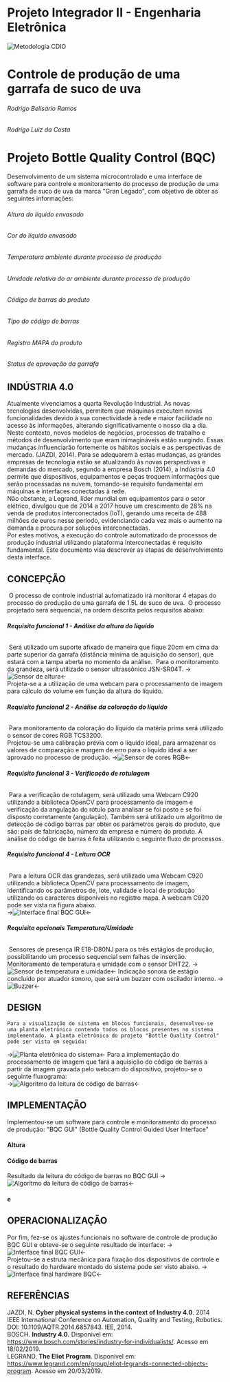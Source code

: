 # Projeto Integrador II - Engenharia Eletrônica
![Metodologia CDIO](Imagens/cdio.jpg)
# Controle de produção de uma garrafa de suco de uva
###### *Rodrigo Belisário Ramos*
###### *Rodrigo Luiz da Costa*
# Projeto Bottle Quality Control (BQC)  
  Desenvolvimento de um sistema microcontrolado e uma interface de software para controle e monitoramento do processo de produção de uma garrafa de suco de uva da marca "Gran Legado", com objetivo de obter as seguintes informações:
  ###### Altura do líquido envasado
  ###### Cor do líquido envasado
  ###### Temperatura ambiente durante processo de produção
  ###### Umidade relativa do ar ambiente durante processo de produção
  ###### Código de barras do produto
  ###### Tipo do código de barras
  ###### Registro MAPA do produto
  ###### Status de aprovação da garrafa  
## INDÚSTRIA 4.0
  Atualmente vivenciamos a quarta Revolução Industrial. As novas tecnologias desenvolvidas, permitem que máquinas executem novas funcionalidades devido à sua conectividade à rede e maior facilidade no acesso às informações, alterando significativamente o nosso dia a dia.  
Neste contexto, novos modelos de negócios, processos de trabalho e métodos de desenvolvimento que eram inimagináveis estão surgindo. Essas mudanças influenciarão fortemente os hábitos sociais e as perspectivas de mercado. (JAZDI, 2014).
  Para se adequarem à estas mudanças, as grandes empresas de tecnologia estão se atualizando às novas perspectivas e demandas do mercado, segundo a empresa Bosch (2014), a Indústria 4.0 permite que dispositivos, equipamentos e peças troquem informações que serão processadas na nuvem, tornando-se requisito fundamental em máquinas e interfaces conectadas à rede.  
  Não obstante, a Legrand, líder mundial em equipamentos para o setor elétrico, divulgou que de 2014 a 2017 houve um crescimento de 28% na venda de produtos interconectados (IoT), gerando uma receita de 488 milhões de euros nesse período, evidenciando cada vez mais o aumento na demanda e procura por soluções interconectadas.  
  Por estes motivos, a execução do controle automatizado de processos de produção industrial utilizando plataforma interconectadas é requisito fundamental. Este documento visa descrever as etapas de desenvolvimento desta interface.

## **CONCEPÇÃO**
​	O processo de controle industrial  automatizado irá monitorar 4 etapas do processo do produção de uma garrafa de 1.5L de suco de uva.
​	O processo projetado será sequencial, na ordem descrita pelos requisitos abaixo:

###### 	**Requisito funcional 1 - Análise da altura do líquido**
​	Será utilizado um suporte afixado de maneira que fique 20cm em cima da parte superior da garrafa (distância mínima de aquisição do sensor), que estará com a tampa aberta no momento da análise.
​	Para o monitoramento da grandeza, será utilizado o sensor ultrassônico JSN-SR04T. 
->![Sensor de altura](Imagens/sensor_ultrassonico.jpg)<-  
Projeta-se a a utilização de uma webcam para o processamento de imagem para cálculo do volume em função da altura do líquido.  

###### 	**Requisito funcional 2 - Análise da coloração do líquido**
​	Para monitoramento da coloração do líquido da matéria prima será utilizado o sensor de cores RGB TCS3200.  
Projetou-se uma calibração prévia com o líquido ideal, para armazenar os valores de comparação e margem de erro para o líquido ideal a ser aprovado no processo de produção.
->![Sensor de cores RGB](Imagens/sensor_de_cor.jpg)<-  

###### 	**Requisito funcional 3 - Verificação de rotulagem**	
​	Para a verificação de rotulagem, será utilizado uma Webcam C920 utilizando a biblioteca OpenCV para processamento de imagem e verificação da angulação do rótulo para analisar se foi posto e se foi disposto corretamente (angulação). Também será utilizado um algoritmo de detecção de código barras par obter os parâmetros gerais do produto, que são: país de fabricação, número da empresa e número do produto. A análise do código de barras é feita utilizando o seguinte fluxo de processos.

###### 	**Requisito funcional 4 - Leitura OCR** 
​	Para a leitura OCR das grandezas, será utilizado uma Webcam C920 utilizando a biblioteca OpenCV para processamento de imagem, identificando os parâmetros de, lote, validade e local de produção utilizando os caracteres disponíveis no registro mapa. A webcam C920 pode ser vista na figura abaixo.  
->![Interface final BQC GUI](Imagens/bqc_system.jpg)<-  
###### 	**Requisito opcionais** **Temperatura/Umidade**
​	Sensores de presença IR E18-D80NJ para os três estágios de produção, possibilitando um processo sequencial sem falhas de inserção.
​	Monitoramento de temperatura e umidade com o sensor DHT22.
->![Sensor de temperatura e umidade](Imagens/dht22.jpg)<-
​	Indicação sonora de estágio concluído por atuador sonoro, que será um buzzer com oscilador interno.
->![Buzzer](Imagens/buzzer.jpg)<-

## DESIGN
    Para a visualização do sistema em blocos funcionais, desenvolveu-se uma planta eletrônica contendo todos os blocos presentes no sistema implementado. A planta eletrônica do projeto "Bottle Quality Control" pode ser vista em seguida:  
->![Planta eletrônica do sistema](Imagens/planta.bmp)<-
    Para a implementação do processamento de imagem que fará a aquisição do código de barras a partir da imagem gravada pelo webcam do dispositivo, projetou-se o seguinte fluxograma:   
->![Algoritmo da leitura de código de barras](Imagens/algoritmo_barcode.jpg)<-

## IMPLEMENTAÇÃO  
Implementou-se um software para controle e monitoramento do processo de produção: "BQC GUI" (Bottle Quality Control Guided User Interface" 
#### Altura
#### Código de barras
Resultado da leitura do código de barras no BQC GUI
->![Algoritmo da leitura de código de barras](Imagens/algoritmo_barcode.jpg)<-
#### e

## OPERACIONALIZAÇÃO
Por fim, fez-se os ajustes funcionais no software de controle de produção BQC GUI e obteve-se o seguinte resultado de interface:
->![Interface final BQC GUI](Imagens/bqc_system.jpg)<-  
Projetou-se a estruta mecânica para fixação dos dispositivos de controle e o resultado do hardware montado do sistema pode ser visto abaixo.
->![Interface final hardware BQC](Imagens/b.jpg)<-


## REFERÊNCIAS
JAZDI, N. **Cyber physical systems in the context of Industry 4.0**. 2014 IEEE International Conference on Automation, Quality and Testing, Robotics. DOI: 10.1109/AQTR.2014.6857843. IEE, 2014.  
BOSCH. **Industry 4.0.** Disponível em: https://www.bosch.com/stories/industry-for-individualists/. Acesso em 18/02/2019.  
LEGRAND. **The Eliot Program**. Disponível em: <https://www.legrand.com/en/group/eliot-legrands-connected-objects-program>. Acesso em 20/03/2019.
